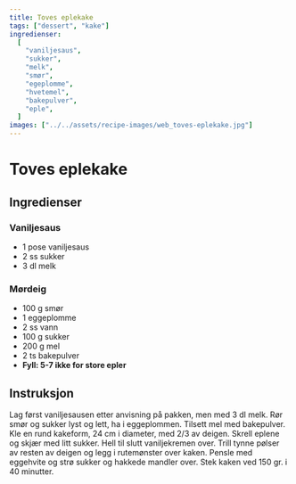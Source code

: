 ```yaml
---
title: Toves eplekake
tags: ["dessert", "kake"]
ingredienser:
  [
    "vaniljesaus",
    "sukker",
    "melk",
    "smør",
    "egeplomme",
    "hvetemel",
    "bakepulver",
    "eple",
  ]
images: ["../../assets/recipe-images/web_toves-eplekake.jpg"]
---
```


# Toves eplekake

## Ingredienser

### Vaniljesaus

- 1 pose vaniljesaus
- 2 ss sukker
- 3 dl melk

### Mørdeig

- 100 g smør
- 1 eggeplomme
- 2 ss vann
- 100 g sukker
- 200 g mel
- 2 ts bakepulver
- **Fyll: 5-7 ikke for store epler**

## Instruksjon

Lag først vaniljesausen etter anvisning på pakken, men med 3 dl melk. Rør smør og sukker lyst og lett, ha i eggeplommen. Tilsett mel med bakepulver. Kle en rund kakeform, 24 cm i diameter, med 2/3 av deigen. Skrell eplene og skjær med litt sukker. Hell til slutt vaniljekremen over. Trill tynne pølser av resten av deigen og legg i rutemønster over kaken. Pensle med eggehvite og strø sukker og hakkede mandler over. Stek kaken ved 150 gr. i 40 minutter.
